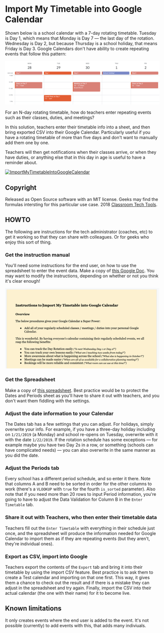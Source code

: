 # Import My Timetable into Google Calendar

Shown below is a school calendar with a 7-day rotating timetable. Tuesday is Day 1, which means that Monday is Day 7 — the last day of the rotation. Wednesday is Day 2, but because Thursday is a school holiday, that means Friday is Day 3. Google Calendars don't have ability to create repeating events that follow this pattern:

![Something](assets/calendar_example.png)

For an N-day rotating timetable, how do teachers enter repeating events such as their classes, duties, and meetings?

In this solution, teachers enter their timetable info into a sheet, and then bring exported CSV into their Google Calendar. Particularly useful if you have a rotating timetable of more than five days and don't want to manually add them one by one.

Teachers will then get notifications when their classes arrive, or when they have duties, or anything else that in this day in age is useful to have a reminder about.

[![ImportMyTimetableIntoGoogleCalendar](https://img.youtube.com/vi/WeY3t5RY7dw/0.jpg)](https://www.youtube.com/watch?v=WeY3t5RY7dw)

## Copyright

Released as Open Source software with an MIT license. Geeks may find the formulas intersting for this particular use case. 2018 [Classroom Tech Tools](https://classroomtechtools.com).

## HOWTO

The following are instructions for the tech administrator (coaches, etc) to get it working so that they can share with colleagues. Or for geeks who enjoy this sort of thing.

### Get the instruction manual

You'll need some instructions for the end user, on how to use the spreadsheet to enter the event data. Make a copy of [this Google Doc](https://docs.google.com/document/d/1ae_EKxj62Subj7x0YGSNMBN5I0Qs0Gsv5puYWxlq4LY/edit). You may want to modify the instructions, depending on whether or not you think it's clear enough!

![InstructionsToImportMyTimetableIntoGoogleCalendar](assets/instructions.png)

### Get the Spreadsheet

Make a copy of [this spreadsheet](https://docs.google.com/spreadsheets/d/1BKcG9vKOajod9OUZN4MtTZlJYfilqj7cVPK_G5PBtdY/copy). Best practice would be to protect the Dates and Periods sheet as you'll have to share it out with teachers, and you don't want them fiddling with the settings.

### Adjust the date information to your Calendar

The Dates tab has a few settings that you can adjust. For holidays, simply overwrite your info. For example, if you have a three-day holiday including on `1/21/2019` (a Monday) and school re-opens on Tuesday, overwrite with it with the date `1/22/2019`. If the rotation schedule has some exceptions — for example maybe you have two Day 2s in a row, or something (schools can have complicated needs) — you can also overwrite in the same manner as you did the date.

### Adjust the Periods tab

Every school has a different period schedule, and so enter it there. Note that columns A and B need to be sorted in order for the other columns to work (there's a `VLOOKUP` with `true` for the fourth `is_sorted` parameter). Also note that if you need more than 20 rows to input Period information, you're going to have to adjust the Data Validation for Column B in the `Enter Timetable` tab.

### Share it out with Teachers, who then enter their timetable data

Teachers fill out the `Enter Timetable` with everything in their schedule just once, and the spreadsheet will produce the information needed for Google Calendar to import them as if they are repeating events (but they aren't, they're individual ones).

### Export as CSV, import into Google

Teachers export the contents of the `Export` tab and bring it into their timetable by using the import CSV feature. Best practice is to ask them to create a Test calendar and importing on that one first. This way, it gives them a chance to check out the result and if there is a mistake they can adjust in the spreadsheet and try again. Finally, import the CSV into their actual calendar (the one with their name) for it to become live.


## Known limitations

It only creates events where the end user is added to the event. It's not possible (currently) to add events with this, that adds many indiviuals.
